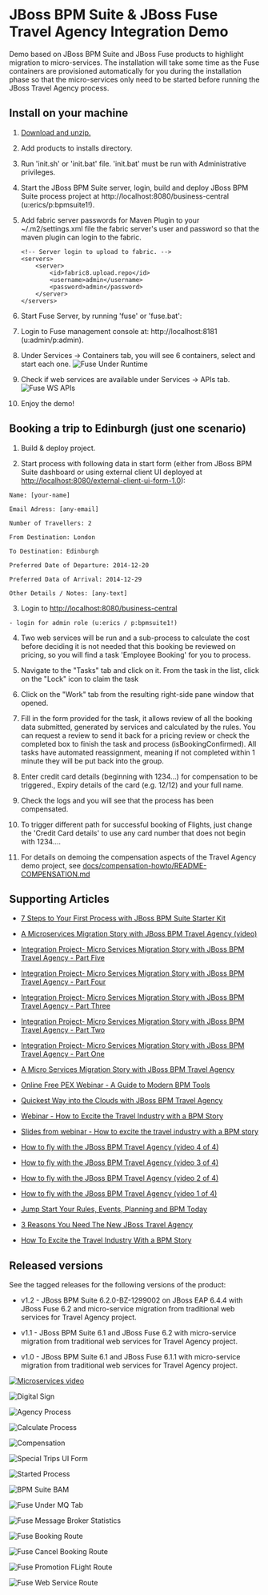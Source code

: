 JBoss BPM Suite & JBoss Fuse Travel Agency Integration Demo
===========================================================
Demo based on JBoss BPM Suite and JBoss Fuse products to highlight migration to micro-services. The installation
will take some time as the Fuse containers are provisioned automatically for you during the installation phase
so that the micro-services only need to be started before running the JBoss Travel Agency process.


Install on your machine
-----------------------
1. [Download and unzip.](https://github.com/jbossdemocentral/bpms-fuse-travel-agency-integration-demo/archive/master.zip)

2. Add products to installs directory.

3. Run 'init.sh' or 'init.bat' file. 'init.bat' must be run with Administrative privileges.

4. Start the JBoss BPM Suite server, login, build and deploy JBoss BPM Suite process project at http://localhost:8080/business-central (u:erics/p:bpmsuite1!).

5. Add fabric server passwords for Maven Plugin to your ~/.m2/settings.xml file the fabric server's user and password so that the maven plugin can login to the fabric.

     ```
     <!-- Server login to upload to fabric. -->
     <servers>
         <server>
             <id>fabric8.upload.repo</id>
             <username>admin</username>
             <password>admin</password>
         </server>
     </servers> 
     ```

6. Start Fuse Server, by running 'fuse' or 'fuse.bat': 

7. Login to Fuse management console at:  http://localhost:8181    (u:admin/p:admin).

8. Under Services -> Containers tab, you will see 6 containers, select and start each one.
![Fuse Under Runtime](https://github.com/jbossdemocentral/bpms-fuse-travel-agency-integration-demo/blob/master/docs/fuse-images/fuse01-underruntime.png?raw=true)

9. Check if web services are available under Services -> APIs tab.
![Fuse WS APIs](https://github.com/jbossdemocentral/bpms-fuse-travel-agency-integration-demo/blob/master/docs/fuse-images/fuse02-underapis.png?raw=true)

10. Enjoy the demo!


Booking a trip to Edinburgh (just one scenario)
-----------------------------------------------
1. Build & deploy project.

2. Start process with following data in start form (either from JBoss BPM Suite dashboard or using external client
	 UI deployed at [http://localhost:8080/external-client-ui-form-1.0](http://localhost:8080/external-client-ui-form-1.0)):

  ```
  Name: [your-name]

  Email Adress: [any-email]

  Number of Travellers: 2  

  From Destination: London

  To Destination: Edinburgh

  Preferred Date of Departure: 2014-12-20

  Preferred Data of Arrival: 2014-12-29

  Other Details / Notes: [any-text]
  ```

3. Login to [http://localhost:8080/business-central](http://localhost:8080/business-central)

  ```
  - login for admin role (u:erics / p:bpmsuite1!)
  ```

4. Two web services will be run and a sub-process to calculate the cost before deciding it is not needed that this booking be
	 reviewed on pricing, so you will find a task 'Employee Booking' for you to process.

5. Navigate to the "Tasks" tab and click on it. From the task in the list, click on the "Lock" icon to claim the task

6. Click on the "Work" tab from the resulting right-side pane window that opened.

7. Fill in the form provided for the task, it allows review of all the booking data submitted, generated by services and 
   calculated by the rules. You can request a review to send it back for a pricing review or check the completed box to 
   finish the task and process (isBookingConfirmed). All tasks have automated reassignment, meaning if not completed within 1 minute
   they will be put back into the group.

8. Enter credit card details (beginning with 1234...) for compensation to be triggered., Expiry details of the 
   card (e.g. 12/12) and your full name.

9. Check the logs and you will see that the process has been compensated.

10. To trigger different path for successful booking of Flights, just change the 'Credit Card details' to use any 
    card number that does not begin with 1234....

11. For details on demoing the compensation aspects of the Travel Agency demo project, 
    see [docs/compensation-howto/README-COMPENSATION.md](docs/compensation-howto/README-COMPENSATION.md)


Supporting Articles
-------------------
- [7 Steps to Your First Process with JBoss BPM Suite Starter	Kit](http://www.schabell.org/2015/08/7-steps-first-process-jboss-bpmsuite-starter-kit.html)

- [A Microservices Migration Story with JBoss BPM Travel Agency (video)](http://www.schabell.org/2015/05/microservices-migration-story-with-jboss-bpm-travel-agency-video.html)

- [Integration Project- Micro Services Migration Story with JBoss BPM Travel Agency - Part Five](http://wei-meilin.blogspot.tw/2015/05/integration-project-micro-services_22.html)

- [Integration Project- Micro Services Migration Story with JBoss BPM Travel Agency - Part Four](http://wei-meilin.blogspot.tw/2015/05/integration-project-micro-services_19.html)

- [Integration Project- Micro Services Migration Story with JBoss BPM Travel Agency - Part Three](http://wei-meilin.blogspot.nl/2015/05/integration-project-micro-services_15.html)

- [Integration Project- Micro Services Migration Story with JBoss BPM Travel Agency - Part Two](http://wei-meilin.blogspot.nl/2015/05/integration-project-micro-services_11.html)

- [Integration Project- Micro Services Migration Story with JBoss BPM Travel Agency - Part One](http://wei-meilin.blogspot.tw/2015/05/integration-project-micro-services.html)

- [A Micro Services Migration Story with JBoss BPM Travel Agency](http://www.schabell.org/2015/05/micro-services-migration-story-with-jboss-bpm-travel-agency.html)

- [Online Free PEX Webinar - A Guide to Modern BPM Tools](http://www.schabell.org/2015/04/online-free-pex-webinar-guide-to-modern-bpm-tools.html)

- [Quickest Way into the Clouds with JBoss BPM Travel Agency](http://www.schabell.org/2015/02/into-clouds-with-jboss-bpm-travel-agency.html)

- [Webinar - How to Excite the Travel Industry with a BPM Story](http://www.schabell.org/2015/02/webinar-how-to-excite-travel-industry.html)

- [Slides from webinar - How to excite the travel industry with a BPM story](http://www.schabell.org/2015/02/slides-webinar-jboss-bpm-travel-agency.html)

- [How to fly with the JBoss BPM Travel Agency (video 4 of 4)](http://www.schabell.org/2015/02/how-to-fly-with-jboss-bpm-travel-agency-part4.html)

- [How to fly with the JBoss BPM Travel Agency (video 3 of 4)](http://www.schabell.org/2015/01/how-to-fly-with-jboss-bpm-travel-agency-part3.html)

- [How to fly with the JBoss BPM Travel Agency (video 2 of 4)](http://www.schabell.org/2015/01/how-to-fly-with-jboss-bpm-travel-agency-part2.html)

- [How to fly with the JBoss BPM Travel Agency (video 1 of 4)](http://www.schabell.org/2015/01/how-to-fly-with-jboss-bpm-travel-agency.html)

- [Jump Start Your Rules, Events, Planning and BPM Today](http://www.schabell.org/2014/12/jump-start-rules-events-planning-bpm-today.html)

- [3 Reasons You Need The New JBoss Travel Agency](http://www.schabell.org/2014/12/3-reasons-you-need-new-jboss-travel-agency.html)

- [How To Excite the Travel Industry With a BPM Story](http://www.schabell.org/2014/10/how-to-excite-travel-agencies-with-bpm-story.html)


Released versions
-----------------
See the tagged releases for the following versions of the product:

- v1.2 - JBoss BPM Suite 6.2.0-BZ-1299002 on JBoss EAP 6.4.4 with JBoss Fuse 6.2 and micro-service migration from traditional web services for Travel Agency project.

- v1.1 - JBoss BPM Suite 6.1 and JBoss Fuse 6.2 with micro-service migration from traditional web services for Travel Agency project.

- v1.0 - JBoss BPM Suite 6.1 and JBoss Fuse 6.1.1 with micro-service migration from traditional web services for Travel Agency project.

[![Microservices video](https://github.com/jbossdemocentral/bpms-fuse-travel-agency-integration-demo/blob/master/docs/demo-images/microservices-video.png?raw=true)](https://vimeo.com/ericschabell/bpms-fuse-travel-agency-integration-demo)

![Digital Sign](https://github.com/jbossdemocentral/bpms-fuse-travel-agency-integration-demo/blob/master/docs/demo-images/digital-sign.jpg?raw=true)

![Agency Process](https://github.com/jbossdemocentral/bpms-fuse-travel-agency-integration-demo/blob/master/docs/demo-images/agency-process.png?raw=true)

![Calculate Process](https://github.com/jbossdemocentral/bpms-fuse-travel-agency-integration-demo/blob/master/docs/demo-images/calculate-process.png?raw=true)

![Compensation](https://raw.githubusercontent.com/jbossdemocentral/bpms-fuse-travel-agency-integration-demo/master/docs/demo-images/compensation-process.png?raw=true)

![Special Trips UI Form](https://raw.githubusercontent.com/jbossdemocentral/bpms-fuse-travel-agency-integration-demo/master/docs/demo-images/SpecialTripsUIform.png)

![Started Process](https://raw.githubusercontent.com/jbossdemocentral/bpms-fuse-travel-agency-integration-demo/master/docs/demo-images/started-process.png?raw=true)

![BPM Suite BAM](https://raw.githubusercontent.com/jbossdemocentral/bpms-fuse-travel-agency-integration-demo/master/docs/demo-images/mock-bpm-data.png?raw=true)

![Fuse Under MQ Tab](https://github.com/jbossdemocentral/bpms-fuse-travel-agency-integration-demo/blob/master/docs/fuse-images/fuse03-unsermq.png?raw=true)

![Fuse Message Broker Statistics](https://github.com/jbossdemocentral/bpms-fuse-travel-agency-integration-demo/blob/master/docs/fuse-images/fuse04-msgbroker.png?raw=true)

![Fuse Booking Route](https://github.com/jbossdemocentral/bpms-fuse-travel-agency-integration-demo/blob/master/docs/fuse-images/fuse05-bookingroute.png?raw=true)

![Fuse Cancel Booking Route](https://github.com/jbossdemocentral/bpms-fuse-travel-agency-integration-demo/blob/master/docs/fuse-images/fuse06-cancelbookingroute.png?raw=true)

![Fuse Promotion FLight Route](https://github.com/jbossdemocentral/bpms-fuse-travel-agency-integration-demo/blob/master/docs/fuse-images/fuse07-promotionflightroute.png?raw=true)

![Fuse Web Service Route](https://github.com/jbossdemocentral/bpms-fuse-travel-agency-integration-demo/blob/master/docs/fuse-images/fuse08-wsroute.png?raw=true)
